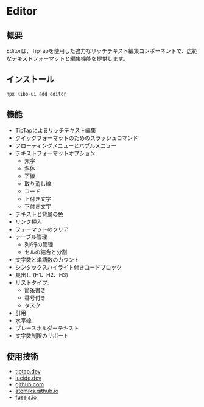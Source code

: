 # Editor

## 概要
Editorは、TipTapを使用した強力なリッチテキスト編集コンポーネントで、広範なテキストフォーマットと編集機能を提供します。

## インストール
```bash
npx kibo-ui add editor
```

## 機能
- TipTapによるリッチテキスト編集
- クイックフォーマットのためのスラッシュコマンド
- フローティングメニューとバブルメニュー
- テキストフォーマットオプション:
  - 太字
  - 斜体
  - 下線
  - 取り消し線
  - コード
  - 上付き文字
  - 下付き文字
- テキストと背景の色
- リンク挿入
- フォーマットのクリア
- テーブル管理
  - 列/行の管理
  - セルの結合と分割
- 文字数と単語数のカウント
- シンタックスハイライト付きコードブロック
- 見出し (H1、H2、H3)
- リストタイプ:
  - 箇条書き
  - 番号付き
  - タスク
- 引用
- 水平線
- プレースホルダーテキスト
- 文字数制限のサポート

## 使用技術
- [tiptap.dev](https://tiptap.dev/)
- [lucide.dev](https://lucide.dev/)
- [github.com](https://github.com/wooorm/lowlight)
- [atomiks.github.io](https://atomiks.github.io/tippyjs/)
- [fusejs.io](https://www.fusejs.io/)
